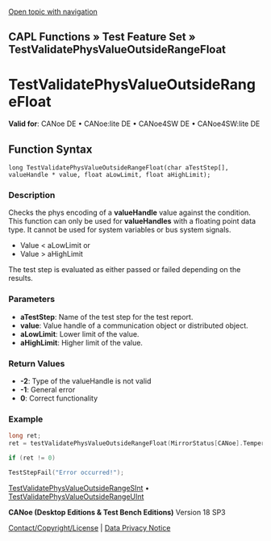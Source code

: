 [Open topic with navigation](../../../../../CANoeDEFamily.htm#Topics/CAPLFunctions/Test/Functions/CAPLfunctionTestValidatePhysValueOutsideRangeFloat.md)

## CAPL Functions » Test Feature Set » TestValidatePhysValueOutsideRangeFloat

# TestValidatePhysValueOutsideRangeFloat

**Valid for**: CANoe DE • CANoe:lite DE • CANoe4SW DE • CANoe4SW:lite DE

## Function Syntax

```
long TestValidatePhysValueOutsideRangeFloat(char aTestStep[], valueHandle * value, float aLowLimit, float aHighLimit);
```

### Description

Checks the phys encoding of a **valueHandle** value against the condition. This function can only be used for **valueHandles** with a floating point data type. It cannot be used for system variables or bus system signals.

- Value < aLowLimit or
- Value > aHighLimit

The test step is evaluated as either passed or failed depending on the results.

### Parameters

- **aTestStep**: Name of the test step for the test report.
- **value**: Value handle of a communication object or distributed object.
- **aLowLimit**: Lower limit of the value.
- **aHighLimit**: Higher limit of the value.

### Return Values

- **-2**: Type of the valueHandle is not valid
- **-1**: General error
- **0**: Correct functionality

### Example

```c
long ret;
ret = testValidatePhysValueOutsideRangeFloat(MirrorStatus[CANoe].Temperature, 20.0, 30.0);

if (ret != 0)

TestStepFail("Error occurred!");
```

[TestValidatePhysValueOutsideRangeSInt](CAPLfunctionTestValidatePhysValueOutsideRangeSInt.md) • [TestValidatePhysValueOutsideRangeUInt](CAPLfunctionTestValidatePhysValueOutsideRangeUInt.md)

**CANoe (Desktop Editions & Test Bench Editions)** Version 18 SP3

[Contact/Copyright/License](../../../Shared/ContactCopyrightLicense.md) | [Data Privacy Notice](https://www.vector.com/int/en/company/get-info/privacy-policy/)
